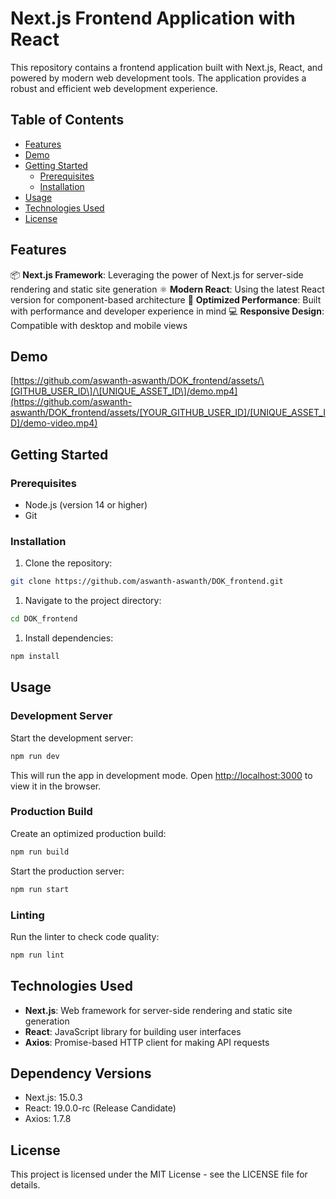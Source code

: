 # Next.js Frontend Application with React

This repository contains a frontend application built with Next.js, React, and powered by modern web development tools. The application provides a robust and efficient web development experience.

## Table of Contents

- [Features](#features)
- [Demo](#demo)
- [Getting Started](#getting-started)
  - [Prerequisites](#prerequisites)
  - [Installation](#installation)
- [Usage](#usage)
- [Technologies Used](#technologies-used)
- [License](#license)

## Features

📦 **Next.js Framework**: Leveraging the power of Next.js for server-side rendering and static site generation ⚛️ **Modern React**: Using the latest React version for component-based architecture 🚀 **Optimized Performance**: Built with performance and developer experience in mind 💻 **Responsive Design**: Compatible with desktop and mobile views

## Demo

[https://github.com/aswanth-aswanth/DOK_frontend/assets/\[GITHUB_USER_ID\]/\[UNIQUE_ASSET_ID\]/demo.mp4](https://github.com/aswanth-aswanth/DOK_frontend/assets/[YOUR_GITHUB_USER_ID]/[UNIQUE_ASSET_ID]/demo-video.mp4)

## Getting Started

### Prerequisites

- Node.js (version 14 or higher)
- Git

### Installation

1. Clone the repository:

```bash
git clone https://github.com/aswanth-aswanth/DOK_frontend.git
```

1. Navigate to the project directory:

```bash
cd DOK_frontend
```

1. Install dependencies:

```bash
npm install
```

## Usage

### Development Server

Start the development server:

```bash
npm run dev
```

This will run the app in development mode. Open <http://localhost:3000> to view it in the browser.

### Production Build

Create an optimized production build:

```bash
npm run build
```

Start the production server:

```bash
npm run start
```

### Linting

Run the linter to check code quality:

```bash
npm run lint
```

## Technologies Used

- **Next.js**: Web framework for server-side rendering and static site generation
- **React**: JavaScript library for building user interfaces
- **Axios**: Promise-based HTTP client for making API requests

## Dependency Versions

- Next.js: 15.0.3
- React: 19.0.0-rc (Release Candidate)
- Axios: 1.7.8

## License

This project is licensed under the MIT License - see the LICENSE file for details.